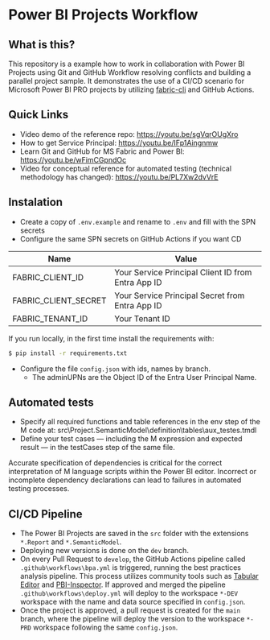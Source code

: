 # Power BI Projects Workflow

## What is this?  

This repository is a example how to work in collaboration with Power BI Projects using Git and GitHub Workflow resolving conflicts and building a parallel project sample. 
It demonstrates the use of a CI/CD scenario for Microsoft Power BI PRO projects by utilizing [fabric-cli](https://aka.ms/fabric-cli) and GitHub Actions.  


## Quick Links  

- Video demo of the reference repo: https://youtu.be/sgVqrOUgXro  
- How to get Service Principal: https://youtu.be/IFp1Aingnmw  
- Learn Git and GitHub for MS Fabric and Power BI: https://youtu.be/wFimCGpndOc  
- Video for conceptual reference for automated testing (technical methodology has changed): https://youtu.be/PL7Xw2dvVrE


## Instalation 

- Create a copy of `.env.example` and rename to `.env`  and fill with the SPN secrets    
- Configure the same SPN secrets on GitHub Actions if you want CD


|Name|Value|  
|---|---|  
|FABRIC_CLIENT_ID|Your Service Principal Client ID from Entra App ID|  
|FABRIC_CLIENT_SECRET|Your Service Principal Secret from Entra App ID|  
|FABRIC_TENANT_ID|Your Tenant ID|  


If you run locally, in the first time install the requirements with:    

```bash
$ pip install -r requirements.txt  
```

- Configure  the file `config.json` with ids, names by branch.  
  - The  adminUPNs are the Object ID of the Entra User Principal Name.  


## Automated tests
- Specify all required functions and table references in the env step of the M code at:
src\Project.SemanticModel\definition\tables\aux_testes.tmdl
- Define your test cases — including the M expression and expected result — in the testCases step of the same file.


Accurate specification of dependencies is critical for the correct interpretation of M language scripts within the Power BI editor. Incorrect or incomplete dependency declarations can lead to failures in automated testing processes.


## CI/CD Pipeline  

- The Power BI Projects are saved in the `src` folder with the extensions `*.Report` and `*.SemanticModel`.  
- Deploying new versions is done on the `dev` branch.  
- On every Pull Request to `develop`, the GitHub Actions pipeline called `.github\workflows\bpa.yml` is triggered, running the best practices analysis pipeline. This process utilizes community tools such as [Tabular Editor](https://github.com/TabularEditor/) and [PBI-Inspector](https://github.com/NatVanG/PBI-InspectorV2). If approved and merged the pipeline `.github\workflows\deploy.yml`  will deploy to the workspace `*-DEV` workspace with the name and data source specified in `config.json`.  
 - Once the project is approved, a pull request is created for the `main` branch, where the pipeline will deploy the version to the workspace `*-PRD` workspace following the same `config.json`.

